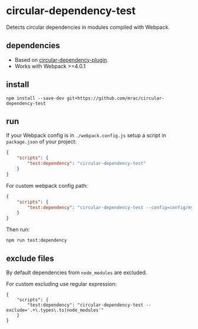 # circular-dependency-test
Detects circular dependencies in modules compiled with Webpack.

## dependencies

* Based on [circular-dependency-plugin](https://github.com/aackerman/circular-dependency-plugin).
* Works with Webpack >=4.0.1

## install

```
npm install --save-dev git+https://github.com/mrac/circular-dependency-test
```

## run

If your Webpack config is in `./webpack.config.js` setup a script in `package.json` of your project:

```json
{
    "scripts": {
        "test:dependency": "circular-dependency-test"
    } 
}
```

For custom webpack config path:

```json
{
    "scripts": {
        "test:dependency": "circular-dependency-test --config=config/my-webpack.config.js"
    } 
}
```

Then run:

```
npm run test:dependency
```

## exclude files

By default dependencies from `node_modules` are excluded.

For custom excluding use regular expression:

```regexp
{
    "scripts": {
        "test:dependency": "circular-dependency-test --exclude='.+\.types\.ts|node_modules'"
    } 
}
```
